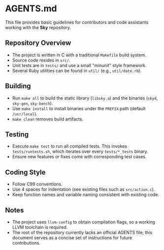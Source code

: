 # AGENTS.md

This file provides basic guidelines for contributors and code assistants
working with the **Sky** repository.

## Repository Overview
- The project is written in C with a traditional `Makefile` build system.
- Source code resides in `src/`.
- Unit tests are in `tests/` and use a small "minunit" style framework.
- Several Ruby utilities can be found in `util/` (e.g., `util/date.rb`).

## Building
- Run `make all` to build the static library (`libsky.a`) and the binaries
  (`skyd`, `sky-gen`, `sky-bench`).
- Use `make install` to install binaries under the `PREFIX` path (default `/usr/local`).
- `make clean` removes build artifacts.

## Testing
- Execute `make test` to run all compiled tests.
  This invokes `tests/runtests.sh`, which iterates over every `tests/*_tests` binary.
- Ensure new features or fixes come with corresponding test cases.

## Coding Style
- Follow C99 conventions.
- Use 4 spaces for indentation (see existing files such as `src/action.c`).
- Keep function names and variable naming consistent with existing code.

## Notes
- The project uses `llvm-config` to obtain compilation flags, so a working
  LLVM toolchain is required.
- The root of the repository currently lacks an official AGENTS file; this
  document serves as a concise set of instructions for future contributions.
